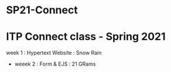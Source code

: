 # SP21-Connect
ITP Connect class - Spring 2021
=======
week 1 : Hypertext Website : Snow Rain

* weeek 2 : Form & EJS : 21 GRams
